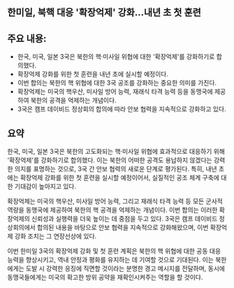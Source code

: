 ## 한미일, 북핵 대응 '확장억제' 강화…내년 초 첫 훈련

## 주요 내용:
*   한국, 미국, 일본 3국은 북한의 핵·미사일 위협에 대한 '확장억제'를 강화하기로 합의했다.
*   확장억제 강화를 위한 첫 훈련을 내년 초에 실시할 예정이다.
*   이번 합의는 북한의 핵 위협에 대한 3국 공조를 강화하는 중요한 의미를 가진다.
*   확장억제는 미국의 핵우산, 미사일 방어 능력, 재래식 타격 능력 등을 동맹국에 제공하여 북한의 공격을 억제하는 개념이다.
*   3국은 캠프 데이비드 정상회의 합의에 따라 안보 협력을 지속적으로 강화하고 있다.

## 요약

한국, 미국, 일본 3국은 북한의 고도화되는 핵·미사일 위협에 효과적으로 대응하기 위해 '확장억제'를 강화하기로 합의했다. 이는 북한의 어떠한 공격도 용납하지 않겠다는 강력한 의지를 표명하는 것으로, 3국 간 안보 협력의 새로운 단계로 평가된다. 특히, 내년 초에는 확장억제 강화를 위한 첫 훈련을 실시할 예정이어서, 실질적인 공조 체계 구축에 대한 기대감이 높아지고 있다.

확장억제는 미국의 핵우산, 미사일 방어 능력, 그리고 재래식 타격 능력 등 모든 군사적 역량을 동맹국에 제공하여 북한의 핵 공격을 억제하는 개념이다. 이번 합의는 이러한 확장억제의 신뢰성과 실행력을 더욱 높이는 데 중점을 두고 있다. 3국은 캠프 데이비드 정상회의에서 합의된 내용을 바탕으로 안보 협력을 지속적으로 강화해왔으며, 이번 확장억제 강화 조치는 그 연장선상에 있다.

이번 한미일 3국의 확장억제 강화 및 첫 훈련 계획은 북한의 핵 위협에 대한 공동 대응 능력을 향상시키고, 역내 안정과 평화를 유지하는 데 기여할 것으로 기대된다. 이는 북한에게는 도발 시 강력한 응징에 직면할 것이라는 분명한 경고 메시지를 전달하며, 동시에 동맹국들에게는 미국의 확고한 방위 공약을 재확인시켜주는 역할을 할 것이다.